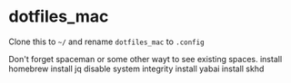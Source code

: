 # dotfiles_mac

Clone this to `~/` and rename `dotfiles_mac` to `.config`

Don't forget spaceman or some other wayt to see existing spaces.
install homebrew
install jq
disable system integrity
install yabai
install skhd


